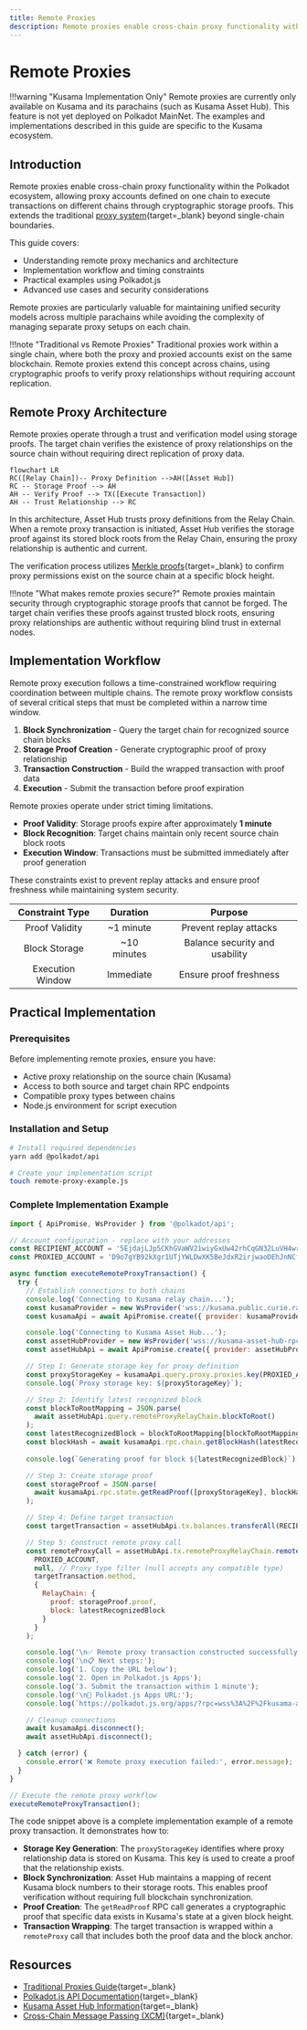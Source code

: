 ```yaml
---
title: Remote Proxies
description: Remote proxies enable cross-chain proxy functionality within the Polkadot ecosystem, allowing proxy accounts defined on one chain to execute transactions on different chains through cryptographic storage proofs.
---
```



# Remote Proxies

!!!warning "Kusama Implementation Only"
    Remote proxies are currently only available on Kusama and its parachains (such as Kusama Asset Hub). This feature is not yet deployed on Polkadot MainNet. The examples and implementations described in this guide are specific to the Kusama ecosystem.

## Introduction

Remote proxies enable cross-chain proxy functionality within the Polkadot ecosystem, allowing proxy accounts defined on one chain to execute transactions on different chains through cryptographic storage proofs. This extends the traditional [proxy system](https://wiki.polkadot.com/learn/learn-proxies/){target=\_blank} beyond single-chain boundaries.

This guide covers:

- Understanding remote proxy mechanics and architecture
- Implementation workflow and timing constraints  
- Practical examples using Polkadot.js
- Advanced use cases and security considerations

Remote proxies are particularly valuable for maintaining unified security models across multiple parachains while avoiding the complexity of managing separate proxy setups on each chain.

!!!note "Traditional vs Remote Proxies"
    Traditional proxies work within a single chain, where both the proxy and proxied accounts exist on the same blockchain. Remote proxies extend this concept across chains, using cryptographic proofs to verify proxy relationships without requiring account replication.

## Remote Proxy Architecture

Remote proxies operate through a trust and verification model using storage proofs. The target chain verifies the existence of proxy relationships on the source chain without requiring direct replication of proxy data.

```mermaid
flowchart LR
RC([Relay Chain])-- Proxy Definition -->AH([Asset Hub])
RC -- Storage Proof --> AH
AH -- Verify Proof --> TX([Execute Transaction])
AH -- Trust Relationship --> RC
```

In this architecture, Asset Hub trusts proxy definitions from the Relay Chain. When a remote proxy transaction is initiated, Asset Hub verifies the storage proof against its stored block roots from the Relay Chain, ensuring the proxy relationship is authentic and current.

The verification process utilizes [Merkle proofs](/polkadot-protocol/glossary/#trie-patricia-merkle-tree){target=\_blank} to confirm proxy permissions exist on the source chain at a specific block height.

!!!note "What makes remote proxies secure?"
    Remote proxies maintain security through cryptographic storage proofs that cannot be forged. The target chain verifies these proofs against trusted block roots, ensuring proxy relationships are authentic without requiring blind trust in external nodes.

## Implementation Workflow

Remote proxy execution follows a time-constrained workflow requiring coordination between multiple chains. The remote proxy workflow consists of several critical steps that must be completed within a narrow time window.

1. **Block Synchronization** - Query the target chain for recognized source chain blocks
2. **Storage Proof Creation** - Generate cryptographic proof of proxy relationship  
3. **Transaction Construction** - Build the wrapped transaction with proof data
4. **Execution** - Submit the transaction before proof expiration

Remote proxies operate under strict timing limitations.

- **Proof Validity**: Storage proofs expire after approximately **1 minute**
- **Block Recognition**: Target chains maintain only recent source chain block roots
- **Execution Window**: Transactions must be submitted immediately after proof generation

These constraints exist to prevent replay attacks and ensure proof freshness while maintaining system security.

| Constraint Type | Duration | Purpose |
| :-------------: | :------: | :-----: |
| Proof Validity | ~1 minute | Prevent replay attacks |
| Block Storage | ~10 minutes | Balance security and usability |
| Execution Window | Immediate | Ensure proof freshness |

## Practical Implementation

### Prerequisites

Before implementing remote proxies, ensure you have:

- Active proxy relationship on the source chain (Kusama)
- Access to both source and target chain RPC endpoints
- Compatible proxy types between chains
- Node.js environment for script execution

### Installation and Setup

```bash
# Install required dependencies
yarn add @polkadot/api

# Create your implementation script
touch remote-proxy-example.js
```

### Complete Implementation Example

```javascript
import { ApiPromise, WsProvider } from '@polkadot/api';

// Account configuration - replace with your addresses
const RECIPIENT_ACCOUNT = '5EjdajLJp5CKhGVaWV21wiyGxUw42rhCqGN32LuVH4wrqXTN';
const PROXIED_ACCOUNT = 'D9o7gYB92kXgr1UTjYWLDwXK5BeJdxR2irjwaoDEhJnNCfp';

async function executeRemoteProxyTransaction() {
  try {
    // Establish connections to both chains
    console.log('Connecting to Kusama relay chain...');
    const kusamaProvider = new WsProvider('wss://kusama.public.curie.radiumblock.co/ws');
    const kusamaApi = await ApiPromise.create({ provider: kusamaProvider });

    console.log('Connecting to Kusama Asset Hub...');
    const assetHubProvider = new WsProvider('wss://kusama-asset-hub-rpc.polkadot.io');
    const assetHubApi = await ApiPromise.create({ provider: assetHubProvider });

    // Step 1: Generate storage key for proxy definition
    const proxyStorageKey = kusamaApi.query.proxy.proxies.key(PROXIED_ACCOUNT);
    console.log(`Proxy storage key: ${proxyStorageKey}`);

    // Step 2: Identify latest recognized block
    const blockToRootMapping = JSON.parse(
      await assetHubApi.query.remoteProxyRelayChain.blockToRoot()
    );
    const latestRecognizedBlock = blockToRootMapping[blockToRootMapping.length - 1][0];
    const blockHash = await kusamaApi.rpc.chain.getBlockHash(latestRecognizedBlock);
    
    console.log(`Generating proof for block ${latestRecognizedBlock}`);

    // Step 3: Create storage proof
    const storageProof = JSON.parse(
      await kusamaApi.rpc.state.getReadProof([proxyStorageKey], blockHash)
    );

    // Step 4: Define target transaction
    const targetTransaction = assetHubApi.tx.balances.transferAll(RECIPIENT_ACCOUNT, false);

    // Step 5: Construct remote proxy call
    const remoteProxyCall = assetHubApi.tx.remoteProxyRelayChain.remoteProxy(
      PROXIED_ACCOUNT,
      null, // Proxy type filter (null accepts any compatible type)
      targetTransaction.method,
      { 
        RelayChain: { 
          proof: storageProof.proof, 
          block: latestRecognizedBlock 
        }
      }
    );

    console.log('\n✅ Remote proxy transaction constructed successfully!');
    console.log('\n📋 Next steps:');
    console.log('1. Copy the URL below');
    console.log('2. Open in Polkadot.js Apps');
    console.log('3. Submit the transaction within 1 minute');
    console.log('\n🔗 Polkadot.js Apps URL:');
    console.log(`https://polkadot.js.org/apps/?rpc=wss%3A%2F%2Fkusama-asset-hub-rpc.polkadot.io#/extrinsics/decode/${remoteProxyCall.method.toHex()}`);

    // Cleanup connections
    await kusamaApi.disconnect();
    await assetHubApi.disconnect();

  } catch (error) {
    console.error('❌ Remote proxy execution failed:', error.message);
  }
}

// Execute the remote proxy workflow
executeRemoteProxyTransaction();
```

The code snippet above is a complete implementation example of a remote proxy transaction. It demonstrates how to:

- **Storage Key Generation**: The `proxyStorageKey` identifies where proxy relationship data is stored on Kusama. This key is used to create a proof that the relationship exists.
- **Block Synchronization**: Asset Hub maintains a mapping of recent Kusama block numbers to their storage roots. This enables proof verification without requiring full blockchain synchronization.
- **Proof Creation**: The `getReadProof` RPC call generates a cryptographic proof that specific data exists in Kusama's state at a given block height.
- **Transaction Wrapping**: The target transaction is wrapped within a `remoteProxy` call that includes both the proof data and the block anchor.

## Resources

- [Traditional Proxies Guide](https://wiki.polkadot.com/learn/learn-proxies/){target=\_blank}
- [Polkadot.js API Documentation](https://polkadot.js.org/docs/){target=\_blank}
- [Kusama Asset Hub Information](https://wiki.polkadot.com/docs/learn-assets){target=\_blank}
- [Cross-Chain Message Passing (XCM)](/polkadot-protocol/xcm){target=\_blank}